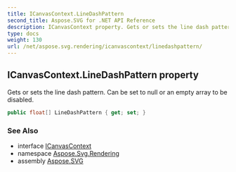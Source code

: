 ```yaml
---
title: ICanvasContext.LineDashPattern
second_title: Aspose.SVG for .NET API Reference
description: ICanvasContext property. Gets or sets the line dash pattern. Can be set to null or an empty array to be disabled
type: docs
weight: 130
url: /net/aspose.svg.rendering/icanvascontext/linedashpattern/
---
```

## ICanvasContext.LineDashPattern property

Gets or sets the line dash pattern. Can be set to null or an empty array to be disabled.

```csharp
public float[] LineDashPattern { get; set; }
```

### See Also

* interface [ICanvasContext](../)
* namespace [Aspose.Svg.Rendering](../../../aspose.svg.rendering/)
* assembly [Aspose.SVG](../../../)
